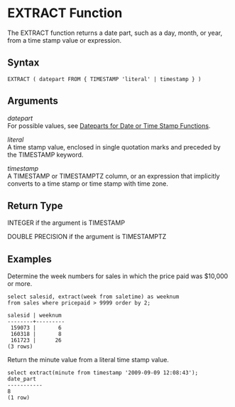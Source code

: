 # EXTRACT Function<a name="r_EXTRACT_function"></a>

 The EXTRACT function returns a date part, such as a day, month, or year, from a time stamp value or expression\. 

## Syntax<a name="r_EXTRACT_function-synopsis"></a>

```
EXTRACT ( datepart FROM { TIMESTAMP 'literal' | timestamp } )
```

## Arguments<a name="r_EXTRACT_function-arguments"></a>

 *datepart*   
For possible values, see [Dateparts for Date or Time Stamp Functions](r_Dateparts_for_datetime_functions.md)\. 

 *literal*   
A time stamp value, enclosed in single quotation marks and preceded by the TIMESTAMP keyword\. 

 *timestamp*   
A TIMESTAMP or TIMESTAMPTZ column, or an expression that implicitly converts to a time stamp or time stamp with time zone\.

## Return Type<a name="r_EXTRACT_function-return-type"></a>

INTEGER if the argument is TIMESTAMP

DOUBLE PRECISION if the argument is TIMESTAMPTZ

## Examples<a name="r_EXTRACT_function-examples"></a>

Determine the week numbers for sales in which the price paid was $10,000 or more\. 

```
select salesid, extract(week from saletime) as weeknum
from sales where pricepaid > 9999 order by 2;

salesid | weeknum
--------+---------
 159073 |       6
 160318 |       8
 161723 |      26
(3 rows)
```

Return the minute value from a literal time stamp value\. 

```
select extract(minute from timestamp '2009-09-09 12:08:43');
date_part
-----------
8
(1 row)
```
